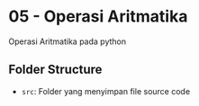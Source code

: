 # 05 - Operasi Aritmatika

Operasi Aritmatika pada python

## Folder Structure

- `src`: Folder yang menyimpan file source code